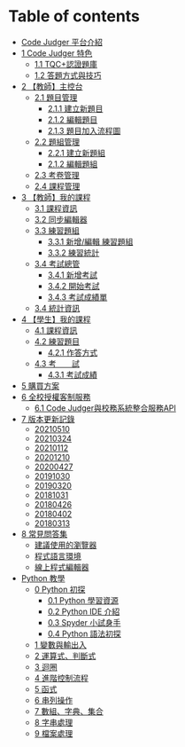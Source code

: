 <!--
 * @Description: 修改features-1-2.md的內容
 * @Author: neo chen
 * @Date: 2019-04-19 09:44:54
 * @LastEditTime: 2019-10-30 11:53:00
 * @LastEditors: Neo Chen
 -->

# Table of contents

- [Code Judger 平台介紹](README.md)
- [1 Code Judger 特色](chapter01.md)
  - [1.1 TQC+認證題庫](chapter01/features-1-1.md)
  - [1.2 答題方式與技巧](chapter01/features-1-2.md)
- [2 【教師】主控台](chapter02.md)
  - [2.1 題目管理](chapter02/console-2-1.md)
    - [2.1.1 建立新題目](chapter02/console-2-1/console-2-1-1.md)
    - [2.1.2 編輯題目](chapter02/console-2-1/console-2-1-2.md)
    - [2.1.3 題目加入流程圖](chapter02/console-2-1/console-2-1-3.md)
  - [2.2 題組管理](chapter02/console-2-2.md)
    - [2.2.1 建立新題組](chapter02/console-2-2/console-2-2-1.md)
    - [2.1.2 編輯題組](chapter02/console-2-2/console-2-2-2.md)
  - [2.3 考卷管理](chapter02/console-2-3.md)
  - [2.4 課程管理](chapter02/console-2-4.md)
- [3 【教師】我的課程](chapter03.md)
  - [3.1 課程資訊](chapter03/class-3-1.md)
  - [3.2 同步編輯器](chapter03/class-3-2.md)
  - [3.3 練習題組](chapter03/class-3-3.md)
    - [3.3.1 新增/編輯 練習題組](chapter03/class-3-3/class-3-3-1.md)
    - [3.3.2 練習統計](chapter03/class-3-3/class-3-3-2.md)
  - [3.4 考試總管](chapter03/class-3-4.md)
    - [3.4.1 新增考試](chapter03/class-3-4/class-3-4-1.md)
    - [3.4.2 開始考試](chapter03/class-3-4/class-3-4-2.md)
    - [3.4.3 考試成績單](chapter03/class-3-4/class-3-4-3.md)
  - [3.4 統計資訊](chapter03/class-3-5.md)
- [4 【學生】我的課程](chapter04.md)
  - [4.1 課程資訊](chapter04/4-1myclass.md)
  - [4.2 練習題目](chapter04/4-2myclass.md)
    - [4.2.1 作答方式](chapter04/4-2myclass/4-2-1myclass.md)
  - [4.3 考　　試](chapter04/4-3myclass.md)
    - [4.3.1 考試成績](chapter04/4-3myclass/4-3-1myclass.md)
- [5 購買方案](chapter05.md)
- [6 全校授權客制服務](chapter06.md)
  - [6.1 Code Judger與校務系統整合服務API](chapter06/API_doc.md)
- [7 版本更新記錄](chapter07.md)
  - [20210510](chapter07/v20210510.md)
  - [20210324](chapter07/v20210324.md)
  - [20210112](chapter07/v20210112.md)
  - [20201210](chapter07/v20201210.md)
  - [20200427](chapter07/v20200427.md)
  - [20191030](chapter07/v20191030.md)
  - [20190320](chapter07/v20190320.md)
  - [20181031](chapter07/v20181031.md)
  - [20180426](chapter07/v20180426.md)
  - [20180402](chapter07/v20180402.md)
  - [20180313](chapter07/v20180313.md)
- [8 常見問答集](chapter08.md)
  - [建議使用的瀏覽器](chapter08/Browser.md)
  - [程式語言環境](chapter08/ProgrammingLanguageEnvironment.md)
  - [線上程式編輯器](chapter08/OnlineEditor.md)
- [Python 教學](00/README.md)
  - [0 Python 初探](00/00.md)
    - [0.1 Python 學習資源](00/00-0/00-1.md)
    - [0.2 Python IDE 介紹](00/00-0/00-2.md)
    - [0.3 Spyder 小試身手](00/00-0/00-3.md)
    - [0.4 Python 語法初探](00/00-0/00-4.md)
  - [1 變數與輸出入](https://www.slideshare.net/neochen2701/tqc-python-01)
  - [2 運算式、判斷式](https://www.slideshare.net/neochen2701/tqc-python-02)
  - [3 迴圈](https://www.slideshare.net/neochen2701/tqc-python-03)
  - [4 進階控制流程](https://www.slideshare.net/neochen2701/tqc-python-04)
  - [5 函式](https://www.slideshare.net/neochen2701/tqc-python-05)
  - [6 串列操作](https://www.slideshare.net/neochen2701/tqc-python-06-111271587)
  - [7 數組、字典、集合](https://www.slideshare.net/neochen2701/tqc-python-07)
  - [8 字串處理](https://www.slideshare.net/neochen2701/tqc-python-08)
  - [9 檔案處理](https://www.slideshare.net/neochen2701/tqc-python-09)
